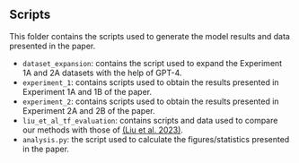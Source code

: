 ## Scripts
This folder contains the scripts used to generate the model results and data presented in the paper.

  * `dataset_expansion`: contains the script used to expand the Experiment 1A and 2A datasets with the help of GPT-4.
  * `experiment_1`: contains scripts used to obtain the results presented in Experiment 1A and 1B of the paper.
  * `experiment_2`: contains scripts used to obtain the results presented in Experiment 2A and 2B of the paper.
  * `liu_et_al_tf_evaluation`: contains scripts and data used to compare our methods with those of [(Liu et al. 2023)](https://arxiv.org/abs/2304.14399).
  * `analysis.py`: the script used to calculate the figures/statistics presented in the paper.

